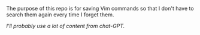 The purpose of this repo is for saving Vim commands so that I don't have to search them again every time I forget them.

*I'll probably use a lot of content from chat-GPT.*

